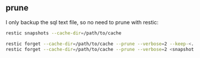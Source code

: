 ## prune

I only backup the sql text file, so no need to prune with restic:

```sh
restic snapshots --cache-dir=/path/to/cache

restic forget --cache-dir=/path/to/cache --prune --verbose=2 --keep-<...>=<...>
restic forget --cache-dir=/path/to/cache --prune --verbose=2 <snapshot ID>
```
